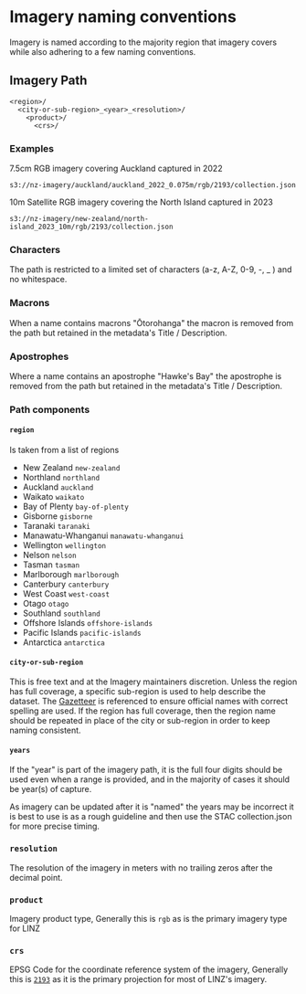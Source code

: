 # Imagery naming conventions

Imagery is named according to the majority region that imagery covers while also adhering to a few naming conventions.

## Imagery Path

```
<region>/
  <city-or-sub-region>_<year>_<resolution>/
    <product>/
      <crs>/
```

### Examples

7.5cm RGB imagery covering Auckland captured in 2022

```
s3://nz-imagery/auckland/auckland_2022_0.075m/rgb/2193/collection.json
```

10m Satellite RGB imagery covering the North Island captured in 2023

```
s3://nz-imagery/new-zealand/north-island_2023_10m/rgb/2193/collection.json
```

### Characters

The path is restricted to a limited set of characters (a-z, A-Z, 0-9, -, \_ ) and no whitespace.

### Macrons

When a name contains macrons "Ōtorohanga" the macron is removed from the path but retained in the metadata's Title / Description.

### Apostrophes

Where a name contains an apostrophe "Hawke's Bay" the apostrophe is removed from the path but retained in the metadata's Title / Description.

### Path components

#### `region`

Is taken from a list of regions

- New Zealand `new-zealand`
- Northland `northland`
- Auckland `auckland`
- Waikato `waikato`
- Bay of Plenty `bay-of-plenty`
- Gisborne `gisborne`
- Taranaki `taranaki`
- Manawatu-Whanganui `manawatu-whanganui`
- Wellington `wellington`
- Nelson `nelson`
- Tasman `tasman`
- Marlborough `marlborough`
- Canterbury `canterbury`
- West Coast `west-coast`
- Otago `otago`
- Southland `southland`
- Offshore Islands `offshore-islands`
- Pacific Islands `pacific-islands`
- Antarctica `antarctica`

#### `city-or-sub-region`

This is free text and at the Imagery maintainers discretion. Unless the region has full coverage, a specific sub-region is used to help describe the dataset. The [Gazetteer](https://gazetteer.linz.govt.nz/) is referenced to ensure official names with correct spelling are used. If the region has full coverage, then the region name should be repeated in place of the city or sub-region in order to keep naming consistent.

#### `years`

If the "year" is part of the imagery path, it is the full four digits should be used even when a range is provided, and in the majority of cases it should be year(s) of capture.

As imagery can be updated after it is "named" the years may be incorrect it is best to use is as a rough guideline and then use the STAC collection.json for more precise timing.

### `resolution`

The resolution of the imagery in meters with no trailing zeros after the decimal point.

### `product`

Imagery product type, Generally this is `rgb` as is the primary imagery type for LINZ

### `crs`

EPSG Code for the coordinate reference system of the imagery, Generally this is [`2193`](https://epsg.io/2193) as it is the primary projection for most of LINZ's imagery.
